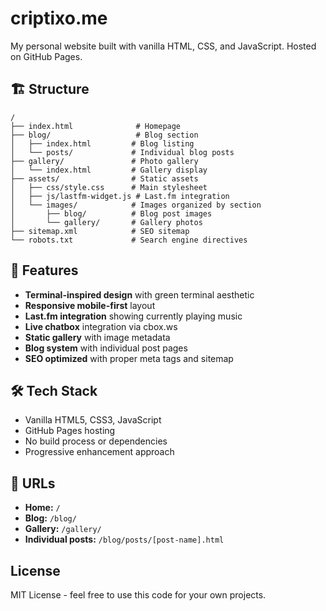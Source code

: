 # criptixo.me

My personal website built with vanilla HTML, CSS, and JavaScript. Hosted on GitHub Pages.

## 🏗️ Structure

```
/
├── index.html              # Homepage
├── blog/                   # Blog section
│   ├── index.html         # Blog listing
│   └── posts/             # Individual blog posts
├── gallery/               # Photo gallery
│   └── index.html         # Gallery display
├── assets/                # Static assets
│   ├── css/style.css      # Main stylesheet
│   ├── js/lastfm-widget.js # Last.fm integration
│   └── images/            # Images organized by section
│       ├── blog/          # Blog post images
│       └── gallery/       # Gallery photos
├── sitemap.xml            # SEO sitemap
└── robots.txt             # Search engine directives
```

## 🚀 Features

- **Terminal-inspired design** with green terminal aesthetic
- **Responsive mobile-first** layout
- **Last.fm integration** showing currently playing music
- **Live chatbox** integration via cbox.ws
- **Static gallery** with image metadata
- **Blog system** with individual post pages
- **SEO optimized** with proper meta tags and sitemap

## 🛠️ Tech Stack

- Vanilla HTML5, CSS3, JavaScript
- GitHub Pages hosting
- No build process or dependencies
- Progressive enhancement approach

## 📱 URLs

- **Home:** `/`
- **Blog:** `/blog/`
- **Gallery:** `/gallery/`
- **Individual posts:** `/blog/posts/[post-name].html`

## License

MIT License - feel free to use this code for your own projects.